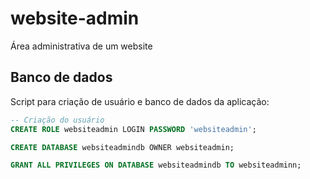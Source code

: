# website-admin
Área administrativa de um website

## Banco de dados
Script para criação de usuário e banco de dados da aplicação:

```sql
-- Criação do usuário
CREATE ROLE websiteadmin LOGIN PASSWORD 'websiteadmin';

CREATE DATABASE websiteadmindb OWNER websiteadmin;

GRANT ALL PRIVILEGES ON DATABASE websiteadmindb TO websiteadminn;
```
